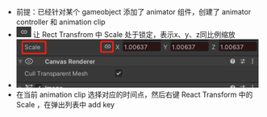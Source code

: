  + 前提：已经针对某个 gameobject 添加了 animator 组件，创建了 animator controller 和 animation clip
 + ![锁定](./Images/lock.jpg) 让 Rect Transfrom 中 Scale 处于锁定，表示x、y、z同比例缩放
 + ![锁定](./Images/transform_scale.jpg)
 + 在当前 animation clip 选择对应的时间点，然后右键 React Transform 中的 Scale ，在弹出列表中 add key 
  